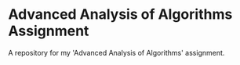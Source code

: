 # Advanced Analysis of Algorithms Assignment
A repository for my 'Advanced Analysis of Algorithms' assignment.
